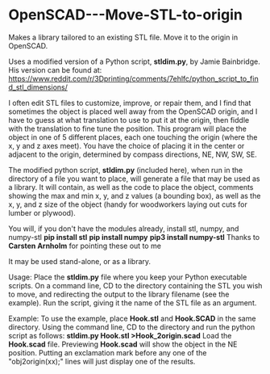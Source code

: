 # OpenSCAD---Move-STL-to-origin
Makes a library tailored to an existing STL file. Move it to the origin in OpenSCAD.

Uses a modified version of a Python script, **stldim.py**, by Jamie Bainbridge. His version can be found at:
  https://www.reddit.com/r/3Dprinting/comments/7ehlfc/python_script_to_find_stl_dimensions/

I often edit STL files to customize, improve, or repair them, and I find that sometimes the object is placed well away from the OpenSCAD origin, and I have to guess at what translation to use to put it at the origin, then fiddle with the translation to fine tune the position. This program will place the object in one of 5 different places, each one touching the origin (where the x, y and z axes meet). You have the choice of placing it in the center or adjacent to the origin, determined by compass directions, NE, NW, SW, SE.

The modified python script, **stldim.py** (included here), when run in the directory of a file you want to place, will generate a file that may be used as a library. It will contain, as well as the code to place the object, comments showing the max and min x, y, and z values (a bounding box), as well as the x, y, and z size of the object (handy for woodworkers laying out cuts for lumber or plywood).

You will, if you don't have the modules already, install stl, numpy, and numpy-stl
    **pip install stl**
    **pip install numpy**
    **pip3 install numpy-stl**
  Thanks to **Carsten Arnholm** for pointing these out to me

It may be used stand-alone, or as a library.

Usage: Place the **stldim.py** file where you keep your Python executable scripts. On a command line, CD to the directory containing the STL you wish to move, and redirecting the output to the library filename (see the example). Run the script, giving it the name of the STL file as an argument.

Example: To use the example, place **Hook.stl** and **Hook.SCAD** in the same directory. Using the command line, CD to the directory and run the python script as follows: **stldim.py Hook.stl >Hook_2origin.scad** 
Load the **Hook.scad** file.
Previewing **Hook.scad** will show the object in the NE position.
Putting an exclamation mark before any one of the "obj2origin(xx);" lines will just display one of the results.
